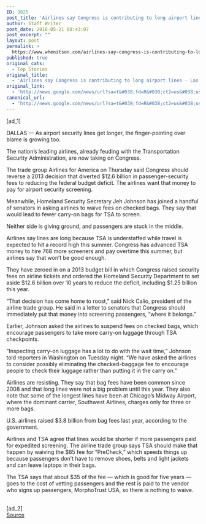 ```yaml
---
ID: 3825
post_title: 'Airlines say Congress is contributing to long airport lines &#8211; Las Vegas Review-Journal'
author: Staff Writer
post_date: 2016-05-21 08:43:07
post_excerpt: ""
layout: post
permalink: >
  https://www.whenitson.com/airlines-say-congress-is-contributing-to-long-airport-lines-las-vegas-review-journal/
published: true
original_cats:
  - Top Stories
original_title:
  - 'Airlines say Congress is contributing to long airport lines - Las Vegas Review-Journal'
original_link:
  - 'http://news.google.com/news/url?sa=t&#038;fd=R&#038;ct2=us&#038;usg=AFQjCNFj4nFqZx4VOfE6eU1SHw8lH48-gQ&#038;clid=c3a7d30bb8a4878e06b80cf16b898331&#038;cid=52779111454555&#038;ei=mh9AV-iYJJzLhAGRsqjwCQ&#038;url=http://www.reviewjournal.com/business/aviation/airlines-say-congress-contributing-long-airport-lines'
canonical_url:
  - 'http://news.google.com/news/url?sa=t&#038;fd=R&#038;ct2=us&#038;usg=AFQjCNFj4nFqZx4VOfE6eU1SHw8lH48-gQ&#038;clid=c3a7d30bb8a4878e06b80cf16b898331&#038;cid=52779111454555&#038;ei=mh9AV-iYJJzLhAGRsqjwCQ&#038;url=http://www.reviewjournal.com/business/aviation/airlines-say-congress-contributing-long-airport-lines'
---
```

 [ad_1]
<br><div readability="101"><p>DALLAS — As airport security lines get longer, the finger-pointing over blame is growing too.</p><p>The nation’s leading airlines, already feuding with the Transportation Security Administration, are now taking on Congress.</p><p>The trade group Airlines for America on Thursday said Congress should reverse a 2013 decision that diverted $12.6 billion in passenger-security fees to reducing the federal budget deficit. The airlines want that money to pay for airport security screening.</p><p>Meanwhile, Homeland Security Secretary Jeh Johnson has joined a handful of senators in asking airlines to waive fees on checked bags. They say that would lead to fewer carry-on bags for TSA to screen.</p><p>Neither side is giving ground, and passengers are stuck in the middle.</p><p>Airlines say lines are long because TSA is understaffed while travel is expected to hit a record high this summer. Congress has advanced TSA money to hire 768 more screeners and pay overtime this summer, but airlines say that won’t be good enough.</p><p>They have zeroed in on a 2013 budget bill in which Congress raised security fees on airline tickets and ordered the Homeland Security Department to set aside $12.6 billion over 10 years to reduce the deficit, including $1.25 billion this year.</p><p>“That decision has come home to roost,” said Nick Calio, president of the airline trade group. He said in a letter to senators that Congress should immediately put that money into screening passengers, “where it belongs.”</p><p>Earlier, Johnson asked the airlines to suspend fees on checked bags, which encourage passengers to take more carry-on luggage through TSA checkpoints.</p><p>“Inspecting carry-on luggage has a lot to do with the wait time,” Johnson told reporters in Washington on Tuesday night. “We have asked the airlines to consider possibly eliminating the checked-baggage fee to encourage people to check their luggage rather than putting it in the carry on.”</p><p>Airlines are resisting. They say that bag fees have been common since 2008 and that long lines were not a big problem until this year. They also note that some of the longest lines have been at Chicago’s Midway Airport, where the dominant carrier, Southwest Airlines, charges only for three or more bags.</p><p>U.S. airlines raised $3.8 billion from bag fees last year, according to the government.</p><p>Airlines and TSA agree that lines would be shorter if more passengers paid for expedited screening. The airline trade group says TSA should make that happen by waiving the $85 fee for “PreCheck,” which speeds things up because passengers don’t have to remove shoes, belts and light jackets and can leave laptops in their bags.</p><p>The TSA says that about $35 of the fee — which is good for five years — goes to the cost of vetting passengers and the rest is paid to the vendor who signs up passengers, MorphoTrust USA, so there is nothing to waive.</p></div>
<br>[ad_2]
<br><a href="http://news.google.com/news/url?sa=t&#038;fd=R&#038;ct2=us&#038;usg=AFQjCNFj4nFqZx4VOfE6eU1SHw8lH48-gQ&#038;clid=c3a7d30bb8a4878e06b80cf16b898331&#038;cid=52779111454555&#038;ei=mh9AV-iYJJzLhAGRsqjwCQ&#038;url=http://www.reviewjournal.com/business/aviation/airlines-say-congress-contributing-long-airport-lines">Source </a>